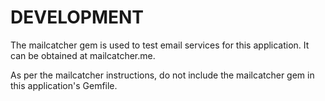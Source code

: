 # DEVELOPMENT

The mailcatcher gem is used to test email services for this application. It can
be obtained at mailcatcher.me.

As per the mailcatcher instructions, do not include the mailcatcher gem in this
application's Gemfile.
